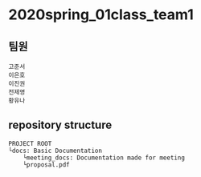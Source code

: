 2020spring_01class_team1
=============

팀원
-------------

	고준서
	이은호
	이진권
	전제영
	황유나


repository structure
-------------

	PROJECT ROOT
	└docs: Basic Documentation
		└meeting_docs: Documentation made for meeting
		└proposal.pdf
